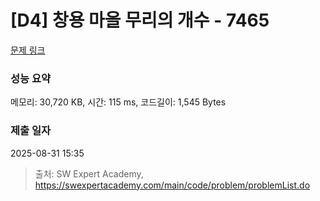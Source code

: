 # [D4] 창용 마을 무리의 개수 - 7465 

[문제 링크](https://swexpertacademy.com/main/code/problem/problemDetail.do?contestProbId=AWngfZVa9XwDFAQU) 

### 성능 요약

메모리: 30,720 KB, 시간: 115 ms, 코드길이: 1,545 Bytes

### 제출 일자

2025-08-31 15:35



> 출처: SW Expert Academy, https://swexpertacademy.com/main/code/problem/problemList.do